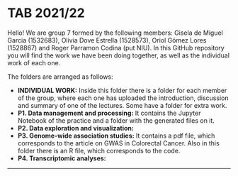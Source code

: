 # TAB 2021/22

Hello! We are group 7 formed by the following members: Gisela de Miguel Garcia (1532683), Olivia Dove Estrella (1528573), Oriol Gómez Lores (1528867) and Roger Parramon Codina (put NIU). In this GitHub repository you will find the work we have been doing together, as well as the individual work of each one. 

The folders are arranged as follows: 
- **INDIVIDUAL WORK:** Inside this folder there is a folder for each member of the group, where each one has uploaded the introduction, discussion and summary of one of the lectures. Some have a folder for extra work. 
- **P1. Data management and processing:** It contains the Jupyter Notebook of the practice and a folder with the generated files on it.
- **P2. Data exploration and visualization:**
- **P3. Genome-wide association studies:** It contains a pdf file, which corresponds to the article on GWAS in Colorectal Cancer. Also in this folder there is an R file, which corresponds to the code. 
- **P4. Transcriptomic analyses:**


***

